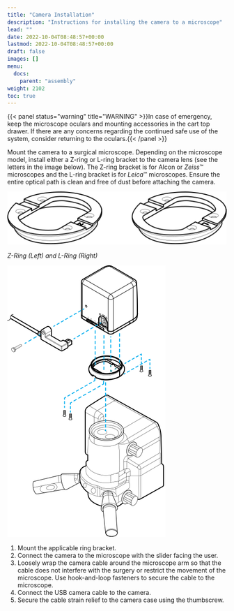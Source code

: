 ```yaml
---
title: "Camera Installation"
description: "Instructions for installing the camera to a microscope"
lead: ""
date: 2022-10-04T08:48:57+00:00
lastmod: 2022-10-04T08:48:57+00:00
draft: false
images: []
menu:
  docs:
    parent: "assembly"
weight: 2102
toc: true
---
```


{{< panel status="warning" title="WARNING" >}}In case of emergency, keep the microscope oculars and mounting accessories in the cart top drawer. If there are any concerns regarding the continued safe use of the system, consider returning to the oculars.{{< /panel >}}

Mount the camera to a surgical microscope. Depending on the microscope model, install either a Z-ring or L-ring bracket to the camera lens (see the letters in the image below). The Z-ring bracket is for Alcon or *Zeiss*&trade; microscopes and the L-ring bracket is for *Leica*&trade; microscopes. Ensure the entire optical path is clean and free of dust before attaching the camera.

![Z-Ring and L-Rings](camera_mounting_rings.svg)

*Z-Ring (Left) and L-Ring (Right)*

![Camera Installation](camera_installation.svg)

1. Mount the applicable ring bracket.
2. Connect the camera to the microscope with the slider facing the user.
2. Loosely wrap the camera cable around the microscope arm so that the cable does not interfere with the surgery or restrict the movement of the microscope. Use hook-and-loop fasteners to secure the cable to the microscope.
2. Connect the USB camera cable to the camera.
2. Secure the cable strain relief to the camera case using the thumbscrew.

